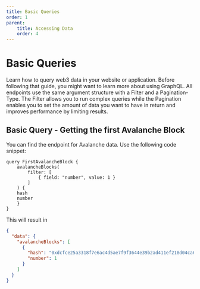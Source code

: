 ```yaml
---
title: Basic Queries 
order: 1 
parent:
    title: Accessing Data 
    order: 4
---
```


# Basic Queries

Learn how to query web3 data in your website or application. Before following that guide, you might want to learn more
about using GraphQL. All endpoints use the same argument structure with a Filter and a Pagination-Type. The Filter
allows you to run complex queries while the Pagination enables you to set the amount of data you want to have in return
and improves performance by limiting results.

## Basic Query - Getting the first Avalanche Block

You can find the endpoint for Avalanche data. Use the following code snippet:

```
query FirstAvalancheBlock {
    avalancheBlocks(
        filter: [
            { field: "number", value: 1 }
        ]
    ) {
    hash
    number
    }
}
```

This will result in

```json
{
  "data": {
    "avalancheBlocks": [
      {
        "hash": "0xdcfce25a3318f7e6ac4d5ae7f9f3644e39b2ad411ef218d04ca65fec4a1bf737",
        "number": 1
      }
    ]
  }
}
```
